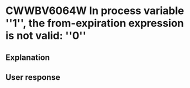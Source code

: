 # CWWBV6064W In process variable ''1'', the from-expiration expression is not valid: ''0''

## Explanation

## User response